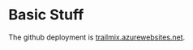Basic Stuff
===========

The github deployment is [trailmix.azurewebsites.net](http://trailmix.azurewebsites.net/).